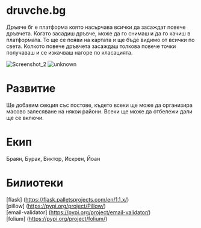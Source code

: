 
# druvche.bg
Дръвче бг е платформа която насърчава всички да засаждат повече дръвчета. Когато засадиш дръвче, може да го снимаш и да го качиш в платформата. То ще се появи на картата и ще бъде видимо от всички по света. Колкото повече дръвчета засаждаш толкова повече точки получаваш и се изкачваш нагоре по класацията.

![Screenshot_2](https://user-images.githubusercontent.com/54147006/111058376-43f92500-849f-11eb-8108-b7ade084c55d.png)  ![unknown](https://user-images.githubusercontent.com/54147006/111058390-6e4ae280-849f-11eb-87bc-9afc39a435b0.png)

# Развитие
Ще добавим секция със постове, където всеки ще може да организира масово залесяване на някои райони. Всеки ще може да отбележи дали ще се включи.

# Екип
Браян, Бурак, Виктор, Искрен, Йоан

# Билиотеки
[flask] (https://flask.palletsprojects.com/en/1.1.x/)<br>
[pillow] (https://pypi.org/project/Pillow/)<br>
[email-validator] (https://pypi.org/project/email-validator/)<br>
[folium] (https://pypi.org/project/folium/)<br>
